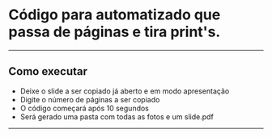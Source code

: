 # Código para automatizado que passa de páginas e tira print's.

---

## Como executar
* Deixe o slide a ser copiado já aberto e em modo apresentação
* Digite o número de páginas a ser copiado
* O código começará após 10 segundos
* Será gerado uma pasta com todas as fotos e um slide.pdf

---
